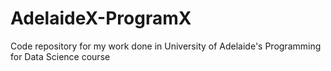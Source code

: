 # AdelaideX-ProgramX
Code repository for my work done in University of Adelaide's Programming for Data Science course
